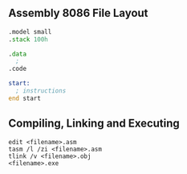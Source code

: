 ## Assembly 8086 File Layout

```asm
.model small
.stack 100h

.data
  ;
.code

start:
  ; instructions
end start
```

## Compiling, Linking and Executing

```
edit <filename>.asm
tasm /l /zi <filename>.asm
tlink /v <filename>.obj
<filename>.exe
```
